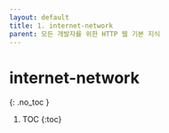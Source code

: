 ```yaml
---
layout: default
title: 1. internet-network
parent: 모든 개발자를 위한 HTTP 웹 기본 지식
---
```


# internet-network
{: .no_toc }

1. TOC
{:toc}